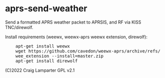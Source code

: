 # aprs-send-weather
Send a formatted APRS weather packet to APRSIS, and RF via KISS TNC/direwolf.


 Install requirements (weewx, weewx-aprs weewx extension, direwolf):
 <pre>
    apt-get install weewx
    wget https://github.com/cavedon/weewx-aprs/archive/refs/heads/master.zip
    wee_extension --install=master.zip
    apt-get install direwolf
</pre>

  (C)2022 Craig Lamparter
  GPL v2.1

